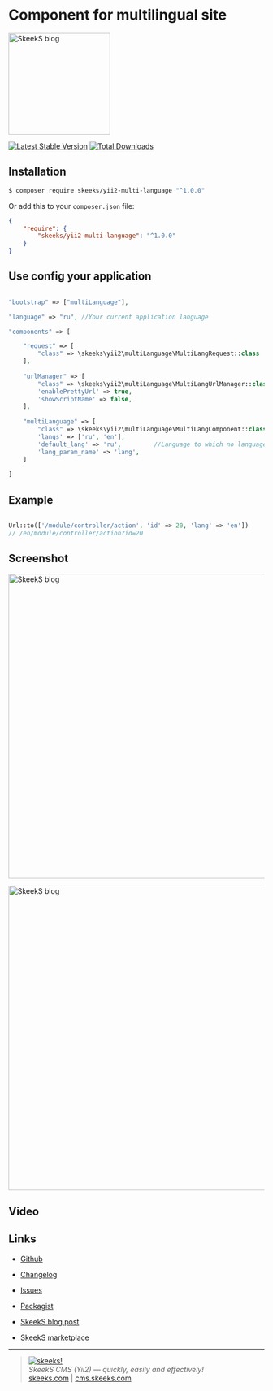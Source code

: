 Component for multilingual site
================

[<img src="https://skeeks.com/uploads/all/4c/fd/50/4cfd50a535aef7c753b12c4adfbc0e33.png" alt="SkeekS blog" width="200"/>](https://skeeks.com/blog/programming/397-kak-preobrazovat-neaktivnye-ssylki-v-tekste-v-aktivnye-klikabelnye)

[![Latest Stable Version](https://poser.pugx.org/skeeks/yii2-multi-language/v/stable.png)](https://packagist.org/packages/skeeks/yii2-multi-language)
[![Total Downloads](https://poser.pugx.org/skeeks/yii2-multi-language/downloads.png)](https://packagist.org/packages/skeeks/yii2-multi-language)


Installation
------------

```sh
$ composer require skeeks/yii2-multi-language "^1.0.0"
```

Or add this to your `composer.json` file:

```json
{
    "require": {
        "skeeks/yii2-multi-language": "^1.0.0"
    }
}
```

Use config your application
-----

```php

"bootstrap" => ["multiLanguage"],

"language" => "ru", //Your current application language

"components" => [

    "request" => [
        "class" => \skeeks\yii2\multiLanguage\MultiLangRequest::class
    ],
    
    "urlManager" => [
        "class" => \skeeks\yii2\multiLanguage\MultiLangUrlManager::class,
        'enablePrettyUrl' => true,
        'showScriptName' => false,
    ],
    
    "multiLanguage" => [
        "class" => \skeeks\yii2\multiLanguage\MultiLangComponent::class,
        'langs' => ['ru', 'en'],
        'default_lang' => 'ru',         //Language to which no language settings are added.
        'lang_param_name' => 'lang',
    ]
    
]
```

Example
-----
```php

Url::to(['/module/controller/action', 'id' => 20, 'lang' => 'en'])
// /en/module/controller/action?id=20

```
Screenshot
----------

[<img src="https://cms.skeeks.com/uploads/all/f5/fa/f6/f5faf6b3be0dd01e0e368c9280d77e88.png" alt="SkeekS blog" width="600"/>](https://cms.skeeks.com/uploads/all/f5/fa/f6/f5faf6b3be0dd01e0e368c9280d77e88.png)

[<img src="https://cms.skeeks.com/uploads/all/0c/1c/f5/0c1cf53c64d3e13ff4abeb4208d4c9ea.png" alt="SkeekS blog" width="600"/>](https://cms.skeeks.com/uploads/all/0c/1c/f5/0c1cf53c64d3e13ff4abeb4208d4c9ea.png)



Video
-----


Links
----------
* [Github](https://github.com/skeeks-semenov/yii2-multi-language)
* [Changelog](https://github.com/skeeks-semenov/yii2-multi-language/blob/master/CHANGELOG.md)
* [Issues](https://github.com/skeeks-semenov/yii2-multi-language/issues)
* [Packagist](https://packagist.org/packages/skeeks/yii2-multi-language)

* [SkeekS blog post](https://skeeks.com/blog/programming/397-kak-preobrazovat-neaktivnye-ssylki-v-tekste-v-aktivnye-klikabelnye)
* [SkeekS marketplace](https://cms.skeeks.com/marketplace/components/tools/other/396-preobrazovanie-neaktivnyh-ssylok-v-tekste)

___

> [![skeeks!](https://skeeks.com/img/logo/logo-no-title-80px.png)](https://skeeks.com)  
<i>SkeekS CMS (Yii2) — quickly, easily and effectively!</i>  
[skeeks.com](https://skeeks.com) | [cms.skeeks.com](https://cms.skeeks.com)

